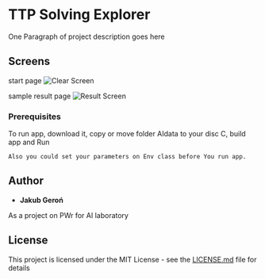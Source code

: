 # TTP Solving Explorer

One Paragraph of project description goes here

## Screens

start page
![Clear Screen](https://i.ibb.co/4pq7Xgt/main.jpg )

sample result page
![Result Screen](https://i.ibb.co/XX36vJf/result-Screen.jpg)


### Prerequisites

To run app, download it, copy or move folder AIdata to your disc C, build app and Run

```
Also you could set your parameters on Env class before You run app.
```


## Author

* **Jakub Geroń**

As a project on PWr for AI laboratory 

## License

This project is licensed under the MIT License - see the [LICENSE.md](LICENSE.md) file for details



